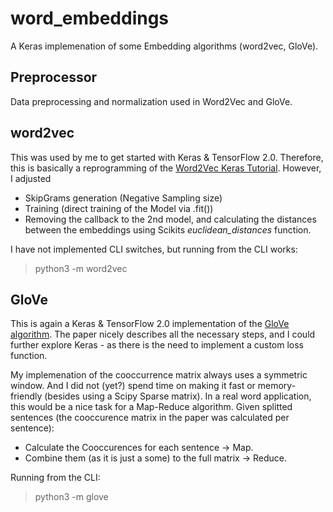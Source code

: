# word_embeddings

A Keras implemenation of some Embedding algorithms (word2vec, GloVe).

## Preprocessor

Data preprocessing and normalization used in Word2Vec and GloVe.

## word2vec

This was used by me to get started with Keras & TensorFlow 2.0.
Therefore, this is basically a reprogramming of the [Word2Vec Keras Tutorial](https://adventuresinmachinelearning.com/word2vec-keras-tutorial/).
However, I adjusted
* SkipGrams generation (Negative Sampling size)
* Training (direct training of the Model via .fit())
* Removing the callback to the 2nd model, and calculating the distances between the embeddings using Scikits _euclidean_distances_ function.

I have not implemented CLI switches, but running from the CLI works:

> python3 -m word2vec

## GloVe

This is again a Keras & TensorFlow 2.0 implementation of the [GloVe algorithm](https://nlp.stanford.edu/projects/glove/). The paper nicely describes all
the necessary steps, and I could further explore Keras - as there is the need to implement a custom loss function.

My implemenation of the cooccurrence matrix always uses a symmetric window. And I did not (yet?) spend time on making it fast or memory-friendly (besides using
a Scipy Sparse matrix). In a real word application, this would be a nice task for a Map-Reduce algorithm. Given splitted sentences (the cooccurence matrix in the
paper was calculated per sentence):
* Calculate the Cooccurences for each sentence -> Map.
* Combine them (as it is just a some) to the full matrix -> Reduce.

Running from the CLI:

> python3 -m glove